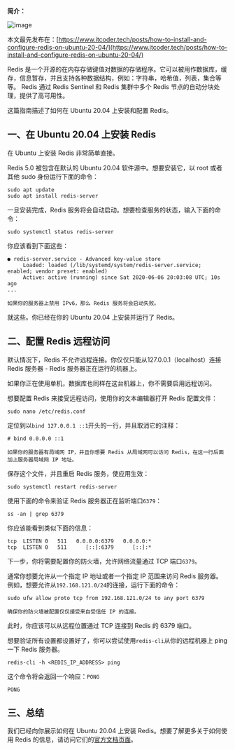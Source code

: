 
**简介：**

![image](https://yqfile.alicdn.com/b88a75699e0a2962e72d4edf58cc285d67bf5c39.png "image")

本文最先发布在：[https://www.itcoder.tech/posts/how-to-install-and-configure-redis-on-ubuntu-20-04/](https://www.itcoder.tech/posts/how-to-install-and-configure-redis-on-ubuntu-20-04/)

Redis 是一个开源的在内存存储键值对数据的存储程序。它可以被用作数据库，缓存，信息暂存，并且支持各种数据结构，例如：字符串，哈希值，列表，集合等等。 Redis 通过 Redis Sentinel 和 Redis 集群中多个 Redis 节点的自动分块处理，提供了高可用性。

这篇指南描述了如何在 Ubuntu 20.04 上安装和配置 Redis。

## 一、在 Ubuntu 20.04 上安装 Redis

在 Ubuntu 上安装 Redis 非常简单直接。

Redis 5.0 被包含在默认的 Ubuntu 20.04 软件源中。想要安装它，以 root 或者其他 sudo 身份运行下面的命令：

```
sudo apt update
sudo apt install redis-server
```

一旦安装完成，Redis 服务将会自动启动。想要检查服务的状态，输入下面的命令：

```
sudo systemctl status redis-server
```

你应该看到下面这些：

```
● redis-server.service - Advanced key-value store
     Loaded: loaded (/lib/systemd/system/redis-server.service; enabled; vendor preset: enabled)
     Active: active (running) since Sat 2020-06-06 20:03:08 UTC; 10s ago
...
```

```
如果你的服务器上禁用 IPv6，那么 Redis 服务将会启动失败。
```

就这些。你已经在你的 Ubuntu 20.04 上安装并运行了 Redis。

## 二、配置 Redis 远程访问

默认情况下，Redis 不允许远程连接。你仅仅只能从127.0.0.1（localhost）连接 Redis 服务器 - Redis 服务器正在运行的机器上。

如果你正在使用单机，数据库也同样在这台机器上，你不需要启用远程访问。

想要配置 Redis 来接受远程访问，使用你的文本编辑器打开 Redis 配置文件：  

```
sudo nano /etc/redis.conf
```

定位到以`bind 127.0.0.1 ::1`开头的一行，并且取消它的注释：

```
# bind 0.0.0.0 ::1
```

```
如果你的服务器有局域网 IP，并且你想要 Redis 从局域网可以访问 Redis，在这一行后面加上服务器局域网 IP 地址。
```

保存这个文件，并且重启 Redis 服务，使应用生效：

```
sudo systemctl restart redis-server
```

使用下面的命令来验证 Redis 服务器正在监听端口`6379`：

```
ss -an | grep 6379
```

你应该能看到类似下面的信息：

```
tcp  LISTEN 0   511   0.0.0.0:6379   0.0.0.0:*
tcp  LISTEN 0   511      [::]:6379      [::]:*  
```

下一步，你将需要配置你的防火墙，允许网络流量通过 TCP 端口`6379`。

通常你想要允许从一个指定 IP 地址或者一个指定 IP 范围来访问 Redis 服务器。例如，想要允许从`192.168.121.0/24`的连接，运行下面的命令：

```
sudo ufw allow proto tcp from 192.168.121.0/24 to any port 6379
```

```
确保你的防火墙被配置仅仅接受来自受信任 IP 的连接。
```

此时，你应该可以从远程位置通过 TCP 连接到 Redis 的 6379 端口。

想要验证所有设置都设置好了，你可以尝试使用`redis-cli`从你的远程机器上 ping 一下 Redis 服务器。

```
redis-cli -h <REDIS_IP_ADDRESS> ping
```

这个命令将会返回一个响应：`PONG`

```
PONG
```

## 三、总结

我们已经向你展示如何在 Ubuntu 20.04 上安装 Redis。想要了解更多关于如何使用 Redis 的信息，请访问它们的[官方文档页面](https://redis.io/documentation)。